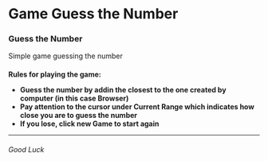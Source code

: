 # Game Guess the Number 
<h3>Guess the Number </h3>
<p> Simple game guessing the number </p>
<h4> Rules for playing the game: <br>
 <ul> 
  <li> Guess the number by addin the closest to the one created by computer (in this case Browser)</li>
  <li> Pay attention to the cursor under Current Range which indicates how close you are to guess the number</li>
  <li> If you lose, click new Game to start again</li>
 </ul> <hr>
 <h6> Good Luck</h6>
